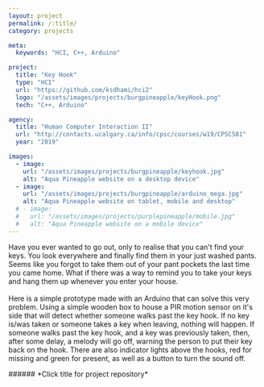 ```yaml
---
layout: project
permalink: /:title/
category: projects

meta:
  keywords: "HCI, C++, Arduino"

project:
  title: "Key Hook"
  type: "HCI"
  url: "https://github.com/ksdhami/hci2"
  logo: "/assets/images/projects/burgpineapple/keyHook.png"
  tech: "C++, Arduino"

agency:
  title: "Human Computer Interaction II"
  url: "http://contacts.ucalgary.ca/info/cpsc/courses/w19/CPSC581"
  year: "2019"

images:
  - image:
    url: "/assets/images/projects/burgpineapple/keyhook.jpg"
    alt: "Aqua Pineapple website on a desktop device"
  - image:
    url: "/assets/images/projects/burgpineapple/arduino_mega.jpg"
    alt: "Aqua Pineapple website on tablet, mobile and desktop"
  # - image:
  #   url: "/assets/images/projects/purplepineapple/mobile.jpg"
  #   alt: "Aqua Pineapple website on a mobile device"
---
```

<p>Have you ever wanted to go out, only to realise that you can't find your keys. You look everywhere and finally find them in your just washed pants. Seems like you forgot to take them out of your pant pockets the last time you came home. What if there was a way to remind you to take your keys and hang them up whenever you enter your house.
<br> <br>
Here is a simple prototype made with an Arduino that can solve this very problem. Using a simple wooden box to house a PIR motion sensor on it's side that will detect whether someone walks past the key hook. If no key is/was taken or someone takes a key when leaving, nothing will happen. If someone walks past the key hook, and a key was previously taken, then, after some delay, a melody will go off, warning the person to put their key back on the hook. There are also indicator lights above the hooks, red for missing and green for present, as well as a button to turn the sound off.
</p>
###### *Click title for project repository*